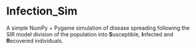# Infection_Sim
A simple NumPy + Pygame simulation of disease spreading following the SIR model division of the population into **S**usceptible, **I**nfected and **R**ecovered individuals.

